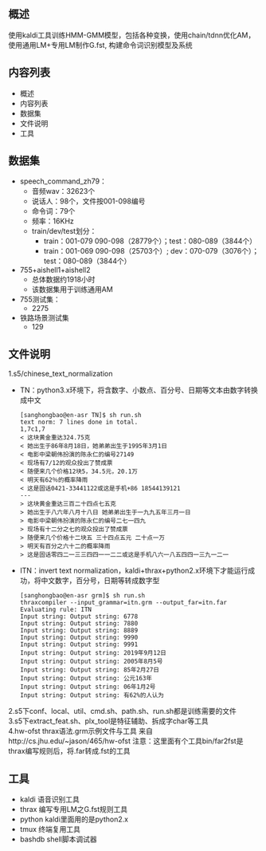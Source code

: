 ## 概述
使用kaldi工具训练HMM-GMM模型，包括各种变换，使用chain/tdnn优化AM，使用通用LM+专用LM制作G.fst,
构建命令词识别模型及系统

## 内容列表
- 概述
- 内容列表
- 数据集
- 文件说明
- 工具

## 数据集
- speech_command_zh79：
  - 音频wav：32623个
  - 说话人：98个，文件按001-098编号
  - 命令词：79个
  - 频率：16KHz
  - train/dev/test划分：
    - train：001-079 090-098（28779个）；test：080-089（3844个）
    - train：001-069 090-098（25703个）; dev：070-079（3076个）；test：080-089（3844个）
- 755+aishell1+aishell2
  - 总体数据约1918小时
  - 该数据集用于训练通用AM
- 755测试集：
  - 2275
- 铁路场景测试集
  - 129

## 文件说明
1.s5/chinese_text_normalization
- TN：python3.x环境下，将含数字、小数点、百分号、日期等文本由数字转换成中文

    ```
    [sanghongbao@en-asr TN]$ sh run.sh
    text norm: 7 lines done in total.
    1,7c1,7
    < 这块黄金重达324.75克
    < 她出生于86年8月18日，她弟弟出生于1995年3月1日
    < 电影中梁朝伟扮演的陈永仁的编号27149
    < 现场有7/12的观众投出了赞成票
    < 随便来几个价格12块5，34.5元，20.1万
    < 明天有62％的概率降雨
    < 这是固话0421-33441122或这是手机+86 18544139121
    ---
    > 这块黄金重达三百二十四点七五克
    > 她出生于八六年八月十八日 她弟弟出生于一九九五年三月一日
    > 电影中梁朝伟扮演的陈永仁的编号二七一四九
    > 现场有十二分之七的观众投出了赞成票
    > 随便来几个价格十二块五 三十四点五元 二十点一万
    > 明天有百分之六十二的概率降雨
    > 这是固话零四二一三三四四一一二二或这是手机八六一八五四四一三九一二一
    ```
    
- ITN：invert text normalization，kaldi+thrax+python2.x环境下才能运行成功，将中文数字，百分号，日期等转成数字型
  
    ```
    [sanghongbao@en-asr grm]$ sh run.sh
    thraxcompiler --input_grammar=itn.grm --output_far=itn.far
    Evaluating rule: ITN
    Input string: Output string: 6778
    Input string: Output string: 7880
    Input string: Output string: 8889
    Input string: Output string: 9990
    Input string: Output string: 9991
    Input string: Output string: 2019年9月12日
    Input string: Output string: 2005年8月5号
    Input string: Output string: 85年2月27日
    Input string: Output string: 公元163年
    Input string: Output string: 06年1月2号
    Input string: Output string: 有62%的人认为
    ```
2.s5下conf、local、util、cmd.sh、path.sh、run.sh都是训练需要的文件  
3.s5下extract_feat.sh、plx_tool是特征辅助、拆成字char等工具  
4.hw-ofst thrax语法.grm示例文件与工具 来自http://cs.jhu.edu/~jason/465/hw-ofst 注意：这里面有个工具bin/far2fst是thrax编写规则后，将.far转成.fst的工具  
 
## 工具
- kaldi 语音识别工具
- thrax 编写专用LM之G.fst规则工具
- python kaldi里面用的是python2.x
- tmux 终端复用工具
- bashdb shell脚本调试器 

